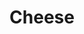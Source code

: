 ---
layout: item
title: Cheese
item-id: 1985
datatable: true
id: 1985
name: "Cheese"
members: false
lowalch: 1
highalch: 2
examine: "It's got holes in it."
monsters:
  - id: 291
    name: "Chaos dwarf"
    members: false
    combat_level: 48
    wiki_url: "https://oldschool.runescape.wiki/w/Chaos_dwarf"
    drops:
      - quantity: "1"
        rarity: 0.0078125
    image: "https://oldschool.runescape.wiki/images/f/fa/Chaos_dwarf.png?e4577"
  - id: 5127
    name: "Mouse"
    members: true
    combat_level: 95
    wiki_url: "https://oldschool.runescape.wiki/w/Mouse#Light"
    drops:
      - quantity: "1"
        rarity: 0.125
    image: "https://oldschool.runescape.wiki/images/thumb/5/5c/Mouse.png/1200px-Mouse.png?55798"
---